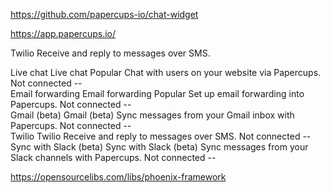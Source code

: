 https://github.com/papercups-io/chat-widget



https://app.papercups.io/



Twilio
Receive and reply to messages over SMS.



Live chat
Live chat
Popular
Chat with users on your website via Papercups.
Not connected	--	
Email forwarding
Email forwarding
Popular
Set up email forwarding into Papercups.
Not connected	--	
Gmail (beta)
Gmail (beta)
Sync messages from your Gmail inbox with Papercups.
Not connected	--	
Twilio
Twilio
Receive and reply to messages over SMS.
Not connected	--	
Sync with Slack (beta)
Sync with Slack (beta)
Sync messages from your Slack channels with Papercups.
Not connected	--	


https://opensourcelibs.com/libs/phoenix-framework